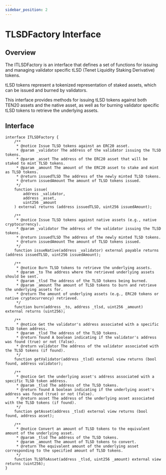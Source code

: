 ```yaml
---
sidebar_position: 2
---
```


# TLSDFactory Interface

## Overview

The ITLSDFactory is an interface that defines a set of functions for issuing and managing validator specific tLSD 
(Tenet Liquidity Staking Derivative) tokens. 

tLSD tokens represent a tokenized representation of staked assets, 
which can be issued and burned by validators. 

This interface provides methods for issuing tLSD tokens against both TEN20 
assets and the native asset, as well as for burning validator specific tLSD tokens to retrieve the underlying assets.

## Interface

```solidity
interface ITLSDFactory {
    /**
     * @notice Issue TLSD tokens against an ERC20 asset.
     * @param _validator The address of the validator issuing the TLSD tokens.
     * @param _asset The address of the ERC20 asset that will be staked to mint TLSD tokens.
     * @param _amount The amount of the ERC20 asset to stake and mint as TLSD tokens.
     * @return issuedTLSD The address of the newly minted TLSD tokens.
     * @return issuedAmount The amount of TLSD tokens issued.
     */
    function issue(
        address _validator,
        address _asset,
        uint256 _amount
    ) external returns (address issuedTLSD, uint256 issuedAmount);

    /**
     * @notice Issue TLSD tokens against native assets (e.g., native cryptocurrency).
     * @param _validator The address of the validator issuing the TLSD tokens.
     * @return issuedTLSD The address of the newly minted TLSD tokens.
     * @return issuedAmount The amount of TLSD tokens issued.
     */
    function issueNative(address _validator) external payable returns (address issuedTLSD, uint256 issuedAmount);

    /**
     * @notice Burn TLSD tokens to retrieve the underlying assets.
     * @param _to The address where the retrieved underlying assets should be sent.
     * @param _tlsd The address of the TLSD tokens being burned.
     * @param _amount The amount of TLSD tokens to burn and retrieve the underlying assets for.
     * @return The amount of underlying assets (e.g., ERC20 tokens or native cryptocurrency) retrieved.
     */
    function burn(address _to, address _tlsd, uint256 _amount) external returns (uint256);

    /**
     * @notice Get the validator's address associated with a specific TLSD token address.
     * @param _tlsd The address of the TLSD tokens.
     * @return found A boolean indicating if the validator's address was found (true) or not (false).
     * @return validator The address of the validator associated with the TLSD tokens (if found).
     */
    function getValidator(address _tlsd) external view returns (bool found, address validator);

    /**
     * @notice Get the underlying asset's address associated with a specific TLSD token address.
     * @param _tlsd The address of the TLSD tokens.
     * @return found A boolean indicating if the underlying asset's address was found (true) or not (false).
     * @return asset The address of the underlying asset associated with the TLSD tokens (if found).
     */
    function getAsset(address _tlsd) external view returns (bool found, address asset);

    /**
     * @notice Convert an amount of TLSD tokens to the equivalent amount of the underlying asset.
     * @param _tlsd The address of the TLSD tokens.
     * @param _amount The amount of TLSD tokens to convert.
     * @return The equivalent amount of the underlying asset corresponding to the specified amount of TLSD tokens.
     */
    function TLSDToAsset(address _tlsd, uint256 _amount) external view returns (uint256);
}

```
